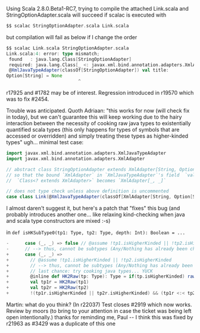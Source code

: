 Using Scala 2.8.0.Beta1-RC7, trying to compile the attached Link.scala and StringOptionAdapter.scala will succeed if scalac is executed with

```scala
$$ scalac StringOptionAdapter.scala Link.scala
```

but compilation will fail as below if I change the order

```scala
$$ scalac Link.scala StringOptionAdapter.scala
Link.scala:4: error: type mismatch;
 found   : java.lang.Class[StringOptionAdapter]
 required: java.lang.Class[_ <: javax.xml.bind.annotation.adapters.XmlAdapter]
 @XmlJavaTypeAdapter(classOf[StringOptionAdapter]) val title:
Option[String] = None
                           ^
```
r17925 and #1782 may be of interest.
Regression introduced in r19570 which was to fix #2454.

Trouble was anticipated.  Quoth Adriaan: "this works for now (will check fix in today), but we can't guarantee this will keep working due to the hairy interaction between the necessity of cooking raw java types to existentially quantified scala types (this only happens for types of symbols that are accessed or overridden) and simply treating these types as higher-kinded types"
ugh... minimal test case:

```scala
import javax.xml.bind.annotation.adapters.XmlJavaTypeAdapter
import javax.xml.bind.annotation.adapters.XmlAdapter

// abstract class StringOptionAdapter extends XmlAdapter[String, Option[String]] // this causes XmlAdapter to be cooked, 
// so that the bound `XmlAdapter` in `XmlJavaTypeAdapter`'s field  `value` with type:
//  `Class<? extends XmlAdapter>` becomes `XmlAdapter[_, _]`

// does not type check unless above definition is uncommented
case class Link(@XmlJavaTypeAdapter(classOf[XmlAdapter[String, Option[String]]]) val title: Option[String])
```


I almost daren't suggest it, but here's a patch that "fixes" this bug (and probably introduces another one... like relaxing kind-checking when java and scala type constructors are mixed :-s)

in   `def isHKSubType0(tp1: Type, tp2: Type, depth: Int): Boolean = ...`
```scala
-      case (_, _) => false // @assume !tp1.isHigherKinded || !tp2.isHigherKinded 
-      // --> thus, cannot be subtypes (Any/Nothing has already been checked)
+      case (_, _) => 
+        // @assume !tp1.isHigherKinded || !tp2.isHigherKinded 
+        // --> thus, cannot be subtypes (Any/Nothing has already been checked)
+        // last chance: try cooking java types... YUCK
+        @inline def HK2Raw(tp: Type): Type = if(tp.isHigherKinded) rawToExistential(tp) else tp
+        val tp1r = HK2Raw(tp1) 
+        val tp2r = HK2Raw(tp2)
+        !(tp1r.isHigherKinded || tp2r.isHigherKinded) && (tp1r <:< tp2r)
```

Martin: what do you think?
(In r22037) Test closes #2919 which now works.  Review by moors (to bring to your
attention in case the ticket was being left open intentionally.)
thanks for reminding me, Paul -- I think this was fixed by r21963 as #3429 was a duplicate of this one
